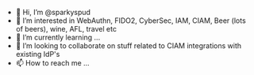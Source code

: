 - 👋 Hi, I’m @sparkyspud
- 👀 I’m interested in WebAuthn, FIDO2, CyberSec, IAM, CIAM, Beer (lots of beers), wine, AFL, travel etc
- 🌱 I’m currently learning ...
- 💞️ I’m looking to collaborate on stuff related to CIAM integrations with existing IdP's
- 📫 How to reach me ...

<!---
sparkyspud/sparkyspud is a ✨ special ✨ repository because its `README.md` (this file) appears on your GitHub profile.
You can click the Preview link to take a look at your changes.
--->
